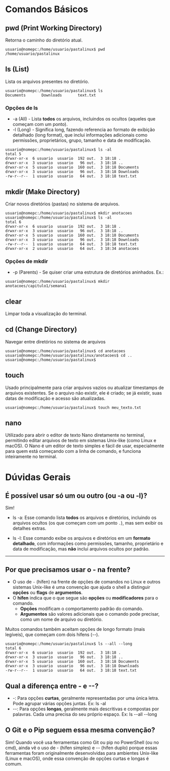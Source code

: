 # Comandos Básicos

## pwd (Print Working Directory)
Retorna o caminho do diretório atual.

```console
usuario@nomepc:/home/usuario/pastalinux$ pwd
/home/usuario/pastalinux
```

## ls (List)
Lista os arquivos presentes no diretório.

```console
usuario@nomepc:/home/usuario/pastalinux$ ls
Documents       Downloads       text.txt
```

### Opções de ls
* -a (All) - Lista **todos** os arquivos, incluindos os ocultos (aqueles que começam com um ponto).
* -l (Long) - Significa long, fazendo referencia ao formato de exibição detalhado (long format), que inclui informações adicionais como permissões, proprietários, grupo, tamanho e data de modificação.

```console
usuario@nomepc:/home/usuario/pastalinux$ ls -al
total 5
drwxr-xr-x  6 usuario  usuario  192 out.  3 18:18 .
drwxr-xr-x  3 usuario  usuario   96 out.  3 18:18 ..
drwxr-xr-x  5 usuario  usuario  160 out.  3 18:18 Documents
drwxr-xr-x  3 usuario  usuario   96 out.  3 18:18 Downloads
-rw-r--r--  1 usuario  usuario   64 out.  3 18:18 text.txt
```
## mkdir (Make Directory)
Criar novos diretórios (pastas) no sistema de arquivos. 

```console
usuario@nomepc:/home/usuario/pastalinux$ mkdir anotacoes
usuario@nomepc:/home/usuario/pastalinux$ ls -al
total 6
drwxr-xr-x  6 usuario  usuario  192 out.  3 18:18 .
drwxr-xr-x  3 usuario  usuario   96 out.  3 18:18 ..
drwxr-xr-x  5 usuario  usuario  160 out.  3 18:18 Documents
drwxr-xr-x  3 usuario  usuario   96 out.  3 18:18 Downloads
-rw-r--r--  1 usuario  usuario   64 out.  3 18:18 text.txt
drwxr-xr-x  2 usuario  usuario   64 out.  3 18:34 anotacoes
```

### Opções de mkdir
* -p (Parents) - Se quiser criar uma estrutura de diretórios aninhados. Ex.:
```console
usuario@nomepc:/home/usuario/pastalinux$ mkdir anotacoes/capitulo1/semana1
```

## clear
Limpar toda a visualização do terminal.

## cd (Change Directory)
Navegar entre diretórios no sistema de arquivos
```console
usuario@nomepc:/home/usuario/pastalinux$ cd anotacoes
usuario@nomepc:/home/usuario/pastalinux/anotacoes$ cd ..
usuario@nomepc:/home/usuario/pastalinux$ 
```

## touch
Usado principalmente para criar arquivos vazios ou atualizar timestamps de arquivos existentes. Se o arquivo não existir, ele é criado; se já existir, suas datas de modificação e acesso são atualizadas.

```console
usuario@nomepc:/home/usuario/pastalinux$ touch meu_texto.txt
```

## nano
Utilizado para abrir o editor de texto Nano diretamente no terminal, permitindo editar arquivos de texto em sistemas Unix-like (como Linux e macOS). O Nano é um editor de texto simples e fácil de usar, especialmente para quem está começando com a linha de comando, e funciona inteiramente no terminal. 

# Dúvidas Gerais

## É possível usar só um ou outro (ou -a ou -l)?
Sim!
- ls -a: Esse comando lista **todos** os arquivos e diretórios, incluindo os arquivos ocultos (os que começam com um ponto `.`), mas sem exibir os detalhes extras.
  
- ls -l: Esse comando exibe os arquivos e diretórios em um **formato detalhado**, com informações como permissões, tamanho, proprietário e data de modificação, mas **não** inclui arquivos ocultos por padrão.
---

## Por que precisamos usar o - na frente?
- O uso de `-` (hífen) na frente de opções de comandos no Linux e outros sistemas Unix-like é uma convenção que ajuda o shell a distinguir **opções** ou **flags** de **argumentos**.
- O **hífen** indica que o que segue são **opções** ou **modificadores** para o comando.
    - **Opções** modificam o comportamento padrão do comando.
    - **Argumentos** são valores adicionais que o comando pode precisar, como um nome de arquivo ou diretório.

Muitos comandos também aceitam opções de longo formato (mais legíveis), que começam com dois hifens (--).

```console
usuario@nomepc:/home/usuario/pastalinux$ ls --all --long
total 6
drwxr-xr-x  6 usuario  usuario  192 out.  3 18:18 .
drwxr-xr-x  3 usuario  usuario   96 out.  3 18:18 ..
drwxr-xr-x  5 usuario  usuario  160 out.  3 18:18 Documents
drwxr-xr-x  3 usuario  usuario   96 out.  3 18:18 Downloads
-rw-r--r--  1 usuario  usuario   64 out.  3 18:18 text.txt
```

## Qual a diferença entre - e --?
- -: Para opções **curtas**, geralmente representadas por uma única letra. Pode agrupar várias opções juntas. Ex: ls -al
- --: Para opções **longas**, geralmente mais descritivas e compostas por palavras. Cada uma precisa do seu próprio espaço. Ex:  ls --all --long

## O Git e o Pip seguem essa mesma convenção?
Sim! Quando você usa ferramentas como Git ou pip no PowerShell (ou no cmd), ainda vê o uso de - (hífen simples) e -- (hífen duplo) porque essas ferramentas foram originalmente desenvolvidas para ambientes Unix-like (Linux e macOS), onde essa convenção de opções curtas e longas é comum.

